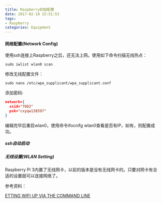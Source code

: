 ```yaml
---
title: Raspberry初始配置
date: 2017-02-18 15:51:53
tags:
- Raspberry
categories: Equipment
---
```


#### 网络配置(Network Config)

使用ssh连接上Raspberry之后，还无法上网。使用如下命令扫描无线热点：

<!-- more -->

````shell
sudo iwlist wlan0 scan
````

修改无线配置文件：

```
sudo nano /etc/wpa_supplicant/wpa_supplicant.conf
```

添加密码:

```json
network={    
  ssid="76D2"    
  psk="cxyqw138597"
}
```


编辑完毕后重启wlan0，使用命令ifocnifg wlan0查看是否有IP，如有，则配置成功。

##### ssh自动启动



##### 无线设置(WLAN Setting)

Raspberry Pi 3内置了无线网卡，以前的版本是没有无线网卡的。只要对网卡有合适的设置就可以连接网络了。









参考资料：

[ETTING WIFI UP VIA THE COMMAND LINE](https://www.raspberrypi.org/documentation/configuration/wireless/wireless-cli.md)



